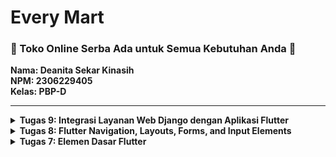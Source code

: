 # Every Mart
### <b>🛒 Toko Online Serba Ada untuk Semua Kebutuhan Anda 🛒</b>
**Nama: Deanita Sekar Kinasih** <br>
**NPM: 2306229405**<br>
**Kelas: PBP-D**<br>
<hr>

<details>
<summary> <strong> Tugas 9: Integrasi Layanan Web Django dengan Aplikasi Flutter </strong> </summary>

### Jelaskan mengapa kita perlu membuat model untuk melakukan pengambilan ataupun pengiriman data JSON? Apakah akan terjadi error jika kita tidak membuat model terlebih dahulu?
Kita perlu membuat model untuk melakukan pengambilan ataupun pengiriman data JSON karena beberapa alasan, yaitu:
- Standardisasi data <br>
  Ketika kita menerima atau mengirim data JSON, model berfungsi untuk memastikan bahwa struktur data selalu konsisten dan sesuai dengan ketentuan. Tanpa model, data akan menjadi rentan terhadap kesalahan format dan sulit untuk divalidasi.
- Mempermudah konversi <br>
  JSON adalah format string yang memerlukan aprsing untuk dapat digunakan dalam aplikasi. Dengan adanya model, proses konversi antara JSON dan objek menjadi lebih mudah dan terstruktur. Hal ini tidak hanya meningkatkan efisiensi, tetapi juga mengurangi kesalahan manipulasi data. <br>
  
Jika kita tidak membuat model terlebih dahulu, terdapat kemungkinan terjadi error. Aplikasi menjadi lebih rentan terhadap runtime error seperti `NoSuchMethodError` atau `TypeError`. Selain itu, proses debugging menjadi lebih sulit karena IDE tidak dapat memberikan warning tentang ketidaksesuaian tipe data atau properti yang hilang. Ketika aplikasi berkembang, pengelolaan data tanpa model menjadi semakin kompleks. <br>
Meskipun ada situasi di mana kita tidak perlu membuat model terlebih dahulu, pengembangan tanpa model tidak direkomendasikan. Penggunaan model dapat meningkatkan maintainability, readability, dan reliability secara signifikan, serta membantu pengembangan aplikasi.
<hr>

### Jelaskan fungsi dari library http yang sudah kamu implementasikan pada tugas ini
Library HTTP berperan penting untuk menghubungkan antara aplikasi Flutter dan backend Django. Pada implementasi tugas ini, library http fugunakan untuk melakukan berbagai operasi HTTP yang penting dalam aplikasi. Secara spesifik, saya menggunakan library HTTP untuk mengirim request `GET` ke endpoint Django untuk mengambil data produk, melakukan request `POST` untuk proses autentikasi dan registrasi, serta mengirim data form ketika menambahkan produk baru. Library HTTP memiliki kemampuan untuk menangani proses asynchronous, sehingga aplikasi tetap responsif selama proses pertukaran data dengan server berlangsung.
<hr>

### Jelaskan fungsi dari CookieRequest dan jelaskan mengapa instance CookieRequest perlu untuk dibagikan ke semua komponen di aplikasi Flutter.
Beberapa fungsi dari CookieRequest, yaitu:
- Mengelola Cookie secara otomatis <br>
  `CookieRequest` menyimpan dan mengirimkan cookie yang diperlukan oleh Django untuk mengenali User yang sedang login
- Mendukung operasi HTTP <br>
  `CookieRequest` menyediakan beberapa metode yang memudahkan interaksi dengan server Django, seperti `login`, `logout`, dan `get`
- Mendukung CSRF token Django <br>
  `CookieRequest` menangani CSRF token secara otomatis untuk operasi `POST`, `PUT`, dan `DELETE` <br>

Instance `CookieRequest` perlu dibagikan ke seluruh komponen di aplikasi Flutter melalui `Provider` karena beberapa alasan, yaitu:
- Menciptakan single source of truth untuk autentikasi, memastikan bahwa semua komponen aplikasi mengakses data sesi yang sama dan konsisten
- Menghindari pembuatan instance baru di setiap komponen yang membutuhkan akses ke data sesi sehingga User tidak perlu melakukan autentikasi ulang ketika berpindah antar halaman atau menggunakan fitur yang berbeda
- Menyederhanakan pengelolaan state aplikasi secara keseluruhan akrena perubahan langsung tercermin di seluruh aplikasi, mengurangi terjadinya inkonsistensi dalam autentikasi pengguna
<hr>

### Jelaskan mekanisme pengiriman data mulai dari input hingga dapat ditampilkan pada Flutter.
- User melakukan input data melalui widget dan data form disimpan dalam variabel
- Data dikonversi ke format JSON dan request HTTP disiapkan dengan library `http/CookieRequest`
- Data JSON dikirim ke endpoint Django. Kemudian, server menerima dan memproses data lalu server mengirim response JSON
- Flutter menerima respons JSON. Lalu, data JSON di-decode menjadi objek Dart dan data dikonversi sesuai model yang dibuat
- FutureBuilder digunakan untuk mengelola data asynchronous dan data ditampilkan melalui widget UI
<hr>

### Jelaskan mekanisme autentikasi dari login, register, hingga logout. Mulai dari input data akun pada Flutter ke Django hingga selesainya proses autentikasi oleh Django dan tampilnya menu pada Flutter.
**Register**
- User melakukan input data untuk register melalui widget Flutter
- Data dikirim ke Django untuk dilakukan validasi
- Django menyimpan data dari User
- Flutter menampilkan status setelah User melakukan input data dan User diarahkan ke halaman login

**Login**
- User melakukan input data untuk login melalui widget Flutter
- Data dikirim ke Django untuk dilakukan pemeriksaan data
- Django mengelola sesi dan Fluter menyimpan status login
- User diarahkan ke halaman menu

**Logout**
- User mengirimkan request logout melalui widget Flutter
- Django menghapus sesi dan Flutter menghapus status login
- User diarahkan ke halaman login
<hr>

### Jelaskan bagaimana cara kamu mengimplementasikan checklist di atas secara step-by-step! (bukan hanya sekadar mengikuti tutorial).

**Memastikan deployment proyek tugas Django telah berjalan dengan baik**
- Memastikan Django berjalan pada local host dan PWS
- Menambahkan konfigurasi `ALLOWED_HOSTS` di `settings.py` pada direktori `every_mart` untuk integrasi Django dari emulator Android
```py
ALLOWED_HOSTS = [..., ..., "10.0.2.2"]
```
- Menginstal library yang diperlukan dan menambahkan `django-cors-headers`
**Mengimplementasikan fitur registrasi akun pada proyek tugas Flutter**
- Membuat file `register.dart` pada `lib/screens/`, menambahkan TextField untuk `username`, `password`, dan `confirmPassword`, serta memanggil API Django dengan `CookieRequest`
```dart
import 'dart:convert';
import 'package:flutter/material.dart';
import 'package:pbp_django_auth/pbp_django_auth.dart';
import 'package:provider/provider.dart';
import 'package:every_mart/screens/login.dart';

class RegisterPage extends StatefulWidget {
  const RegisterPage({super.key});

  @override
  State<RegisterPage> createState() => _RegisterPageState();
}

class _RegisterPageState extends State<RegisterPage> {
  final _usernameController = TextEditingController();
  final _passwordController = TextEditingController();
  final _confirmPasswordController = TextEditingController();

  @override
  Widget build(BuildContext context) {
    final request = context.watch<CookieRequest>();
    return Scaffold(
      appBar: AppBar(
        title: const Text('Register'),
        leading: IconButton(
          icon: const Icon(Icons.arrow_back),
          onPressed: () {
            Navigator.pop(context);
          },
        ),
      ),
      body: Center(
        child: SingleChildScrollView(
          padding: const EdgeInsets.all(16.0),
          child: Card(
            elevation: 8,
            shape: RoundedRectangleBorder(
              borderRadius: BorderRadius.circular(12.0),
            ),
            child: Padding(
              padding: const EdgeInsets.all(20.0),
              child: Column(
                mainAxisSize: MainAxisSize.min,
                children: <Widget>[
                  const Text(
                    'Register',
                    style: TextStyle(
                      fontSize: 24.0,
                      fontWeight: FontWeight.bold,
                    ),
                  ),
                  const SizedBox(height: 30.0),
                  TextFormField(
                    controller: _usernameController,
                    decoration: const InputDecoration(
                      labelText: 'Username',
                      hintText: 'Enter your username',
                      border: OutlineInputBorder(
                        borderRadius: BorderRadius.all(Radius.circular(12.0)),
                      ),
                      contentPadding:
                          EdgeInsets.symmetric(horizontal: 12.0, vertical: 8.0),
                    ),
                    validator: (value) {
                      if (value == null || value.isEmpty) {
                        return 'Please enter your username';
                      }
                      return null;
                    },
                  ),
                  const SizedBox(height: 12.0),
                  TextFormField(
                    controller: _passwordController,
                    decoration: const InputDecoration(
                      labelText: 'Password',
                      hintText: 'Enter your password',
                      border: OutlineInputBorder(
                        borderRadius: BorderRadius.all(Radius.circular(12.0)),
                      ),
                      contentPadding:
                          EdgeInsets.symmetric(horizontal: 12.0, vertical: 8.0),
                    ),
                    obscureText: true,
                    validator: (value) {
                      if (value == null || value.isEmpty) {
                        return 'Please enter your password';
                      }
                      return null;
                    },
                  ),
                  const SizedBox(height: 12.0),
                  TextFormField(
                    controller: _confirmPasswordController,
                    decoration: const InputDecoration(
                      labelText: 'Confirm Password',
                      hintText: 'Confirm your password',
                      border: OutlineInputBorder(
                        borderRadius: BorderRadius.all(Radius.circular(12.0)),
                      ),
                      contentPadding:
                          EdgeInsets.symmetric(horizontal: 12.0, vertical: 8.0),
                    ),
                    obscureText: true,
                    validator: (value) {
                      if (value == null || value.isEmpty) {
                        return 'Please confirm your password';
                      }
                      return null;
                    },
                  ),
                  const SizedBox(height: 24.0),
                  ElevatedButton(
                    onPressed: () async {
                      String username = _usernameController.text;
                      String password1 = _passwordController.text;
                      String password2 = _confirmPasswordController.text;

                      // Cek kredensial
                      final response = await request.postJson(
                          "http://localhost:8000/auth/register/",
                          jsonEncode({
                            "username": username,
                            "password1": password1,
                            "password2": password2,
                          }));
                      if (context.mounted) {
                        if (response['status'] == 'success') {
                          ScaffoldMessenger.of(context).showSnackBar(
                            const SnackBar(
                              content: Text('Successfully registered!'),
                            ),
                          );
                          Navigator.pushReplacement(
                            context,
                            MaterialPageRoute(
                                builder: (context) => const LoginPage()),
                          );
                        } else {
                          ScaffoldMessenger.of(context).showSnackBar(
                            const SnackBar(
                              content: Text('Failed to register!'),
                            ),
                          );
                        }
                      }
                    },
                    style: ElevatedButton.styleFrom(
                      foregroundColor: Colors.white,
                      minimumSize: Size(double.infinity, 50),
                      backgroundColor: Theme.of(context).colorScheme.primary,
                      padding: const EdgeInsets.symmetric(vertical: 16.0),
                    ),
                    child: const Text('Register'),
                  ),
                ],
              ),
            ),
          ),
        ),
      ),
    );
  }
}
```
- Menambahkan endopoint `/auth/register/` di Django yang menerima data username dan password
- Jika berhasil, User akan masuk ke halaman login. Jika gagal, akan terdapat pesan error
**Membuat halaman login pada proyek tugas Flutter**
- Membuat file `login.dart` pada `lib/screens/`, menambahkan TextField untuk `username` dan `password`, dan memanggil endpoint `/auth/login/`
```dart
import 'package:flutter/material.dart';
import 'package:pbp_django_auth/pbp_django_auth.dart';
import 'package:provider/provider.dart';
import 'package:every_mart/screens/menu.dart';
import 'register.dart';

void main() {
  runApp(const LoginApp());
}

class LoginApp extends StatelessWidget {
  const LoginApp({super.key});

  @override
  Widget build(BuildContext context) {
    return MaterialApp(
      title: 'Login',
      theme: ThemeData(
        useMaterial3: true,
        colorScheme: ColorScheme.fromSwatch(
                    primarySwatch: Colors.green,
        ).copyWith(primary: const Color(0xFF2E8B57), secondary: const Color(0xFFFF8C00)),
      ),
      home: const LoginPage(),
    );
  }
}

class LoginPage extends StatefulWidget {
  const LoginPage({super.key});

  @override
  State<LoginPage> createState() => _LoginPageState();
}

class _LoginPageState extends State<LoginPage> {
  final TextEditingController _usernameController = TextEditingController();
  final TextEditingController _passwordController = TextEditingController();

  @override
  Widget build(BuildContext context) {
    final request = context.watch<CookieRequest>();

    return Scaffold(
      appBar: AppBar(
        title: const Text('Login'),
      ),
      body: Center(
        child: SingleChildScrollView(
          padding: const EdgeInsets.all(16.0),
          child: Card(
            elevation: 8,
            shape: RoundedRectangleBorder(
              borderRadius: BorderRadius.circular(12.0),
            ),
            child: Padding(
              padding: const EdgeInsets.all(20.0),
              child: Column(
                mainAxisSize: MainAxisSize.min,
                children: [
                  const Text(
                    'Login',
                    style: TextStyle(
                      fontSize: 24.0,
                      fontWeight: FontWeight.bold,
                    ),
                  ),
                  const SizedBox(height: 30.0),
                  TextField(
                    controller: _usernameController,
                    decoration: const InputDecoration(
                      labelText: 'Username',
                      hintText: 'Enter your username',
                      border: OutlineInputBorder(
                        borderRadius: BorderRadius.all(Radius.circular(12.0)),
                      ),
                      contentPadding:
                          EdgeInsets.symmetric(horizontal: 12.0, vertical: 8.0),
                    ),
                  ),
                  const SizedBox(height: 12.0),
                  TextField(
                    controller: _passwordController,
                    decoration: const InputDecoration(
                      labelText: 'Password',
                      hintText: 'Enter your password',
                      border: OutlineInputBorder(
                        borderRadius: BorderRadius.all(Radius.circular(12.0)),
                      ),
                      contentPadding:
                          EdgeInsets.symmetric(horizontal: 12.0, vertical: 8.0),
                    ),
                    obscureText: true,
                  ),
                  const SizedBox(height: 24.0),
                  ElevatedButton(
                    onPressed: () async {
                      String username = _usernameController.text;
                      String password = _passwordController.text;

                      // Cek kredensial
                      final response = await request
                          .login("http://localhost:8000/auth/login/", {
                        'username': username,
                        'password': password,
                      });

                      if (request.loggedIn) {
                        String message = response['message'];
                        String uname = response['username'];
                        if (context.mounted) {
                          Navigator.pushReplacement(
                            context,
                            MaterialPageRoute(
                                builder: (context) => MyHomePage()),
                          );
                          ScaffoldMessenger.of(context)
                            ..hideCurrentSnackBar()
                            ..showSnackBar(
                              SnackBar(
                                  content:
                                      Text("$message Selamat datang, $uname.")),
                            );
                        }
                      } else {
                        if (context.mounted) {
                          showDialog(
                            context: context,
                            builder: (context) => AlertDialog(
                              title: const Text('Login Gagal'),
                              content: Text(response['message']),
                              actions: [
                                TextButton(
                                  child: const Text('OK'),
                                  onPressed: () {
                                    Navigator.pop(context);
                                  },
                                ),
                              ],
                            ),
                          );
                        }
                      }
                    },
                    style: ElevatedButton.styleFrom(
                      foregroundColor: Colors.white,
                      minimumSize: Size(double.infinity, 50),
                      backgroundColor: Theme.of(context).colorScheme.primary,
                      padding: const EdgeInsets.symmetric(vertical: 16.0),
                    ),
                    child: const Text('Login'),
                  ),
                  const SizedBox(height: 36.0),
                  GestureDetector(
                    onTap: () {
                      Navigator.push(
                        context,
                        MaterialPageRoute(
                            builder: (context) => const RegisterPage()),
                      );
                    },
                    child: Text(
                      'Don\'t have an account yet? Register now',
                      style: TextStyle(
                        color: Theme.of(context).colorScheme.primary,
                        fontSize: 16.0,
                      ),
                    ),
                  ),
                ],
              ),
            ),
          ),
        ),
      ),
    );
  }
}
```
- Menggunakan `CookieReguest` untuk login. Jika berhasil, User akan masuk ke halaman utama aplikasi. Jika gagal, akan terdapat pesan error
- Menyimpan status login menggunakan `Provider`
```
flutter pub add provider
flutter pub add pbp_django_auth
```
```dart
  @override
  Widget build(BuildContext context) {
    return Provider(
      create: (_) {
        CookieRequest request = CookieRequest();
        return request;
      },
      child: MaterialApp(
        title: 'Every Mart',
        theme: ThemeData(
          useMaterial3: true,
          colorScheme: ColorScheme.fromSwatch(
                      primarySwatch: Colors.green,
          ).copyWith(primary: const Color(0xFF2E8B57), secondary: const Color(0xFFFF8C00)),
        ),
        home: const LoginPage(),
      ),
    );
  }
```
**Mengintegrasikan sistem autentikasi Django dengan proyek tugas Flutter**
- Menambahkan package `pbp_django_auth` untuk mengelola session dan mengatur `Provider` pada root aplikasi di `main.dart`
- Menggunakan `/auth/login/` untuk login dan `/auth/logout/` untuk logout
- Melakukan konfigurasi middleware CORS dan CSRF di Django
```py
CORS_ALLOW_ALL_ORIGINS = True
CORS_ALLOW_CREDENTIALS = True
CSRF_COOKIE_SECURE = True
SESSION_COOKIE_SECURE = True
CSRF_COOKIE_SAMESITE = 'None'
SESSION_COOKIE_SAMESITE = 'None'
```
**Membuat model kustom sesuai dengan proyek aplikasi Django**
- Menyimpan model yang sesuai dengan aplikasi Django di `lib/models/` dengan file `product_entry.dart`
```dart
import 'dart:convert';

List<ProductEntry> productEntryFromJson(String str) => List<ProductEntry>.from(
    json.decode(str).map((x) => ProductEntry.fromJson(x)));

String productEntryToJson(List<ProductEntry> data) =>
    json.encode(List<dynamic>.from(data.map((x) => x.toJson())));

class ProductEntry {
  String model;
  String pk;
  Fields fields;

  ProductEntry({
    required this.model,
    required this.pk,
    required this.fields,
  });

  factory ProductEntry.fromJson(Map<String, dynamic> json) => ProductEntry(
        model: json["model"],
        pk: json["pk"],
        fields: Fields.fromJson(json["fields"]),
      );

  Map<String, dynamic> toJson() => {
        "model": model,
        "pk": pk,
        "fields": fields.toJson(),
      };
}

class Fields {
  String user;
  String name;
  int price;
  String description;
  int stock;

  Fields({
    required this.user,
    required this.name,
    required this.price,
    required this.description,
    required this.stock,
  });

  factory Fields.fromJson(Map<String, dynamic> json) => Fields(
        user: json["user"].toString(),
        name: json["name"],
        price: json["price"],
        description: json["description"],
        stock: json["stock"],
      );

  Map<String, dynamic> toJson() => {
        "user": user,
        "name": name,
        "price": price,
        "description": description,
        "stock": stock,
      };
}
```
**Membuat halaman yang berisi daftar semua item yang terdapat pada endpoint JSON di Django**
- Menambahkan dependensi HTTP dan melakukan modifikasi `android/app/src/main/AndroidManifest.xml`
```
flutter pub add http
```
```xml
...
    <application>
    ...
    </application>
    <!-- Required to fetch data from the Internet. -->
    <uses-permission android:name="android.permission.INTERNET" />
...
```
- Melakukan fetch data dari Django
- Menggunakan `FutureBuilder` untuk menampilkan daftar item dengan melakukan membuat `list_productentry.dart` pada `lib/screens/`, mengatur tampilan daftar dengan widget `ListView.builder`, serta menampilkan atribut `name`, `price`, `description`, dan `stock`
```dart
import 'package:flutter/material.dart';
import 'package:pbp_django_auth/pbp_django_auth.dart';
import 'package:provider/provider.dart';
import 'package:every_mart/models/product_entry.dart';
import 'package:every_mart/widgets/left_drawer.dart';

class ProductEntryPage extends StatefulWidget {
  const ProductEntryPage({super.key});

  @override
  State<ProductEntryPage> createState() => _ProductEntryPageState();
}

class _ProductEntryPageState extends State<ProductEntryPage> {
  Future<List<ProductEntry>> fetchProduct(CookieRequest request) async {
    final response = await request.get('http://localhost:8000/json/');
    
    // Melakukan decode response menjadi bentuk json
    var data = response;
    
    // Melakukan konversi data json menjadi object ProductEntry
    List<ProductEntry> listProduct = [];
    for (var d in data) {
      if (d != null) {
        listProduct.add(ProductEntry.fromJson(d));
      }
    }
    return listProduct;
  }

  @override
  Widget build(BuildContext context) {
    final request = context.watch<CookieRequest>();
    return Scaffold(
      appBar: AppBar(
        title: const Text('List Produk'),
      ),
      drawer: const LeftDrawer(),
      body: FutureBuilder(
        future: fetchProduct(request),
        builder: (context, AsyncSnapshot snapshot) {
          if (snapshot.data == null) {
            return const Center(child: CircularProgressIndicator());
          } else {
            if (!snapshot.hasData) {
              return const Column(
                children: [
                  Text(
                    'Belum ada data produk',
                    style: TextStyle(fontSize: 20, color: Color(0xff59A5D8)),
                  ),
                  SizedBox(height: 8),
                ],
              );
            } else {
              return ListView.builder(
                itemCount: snapshot.data!.length,
                itemBuilder: (_, index) => Container(
                  margin:
                      const EdgeInsets.symmetric(horizontal: 16, vertical: 12),
                  padding: const EdgeInsets.all(20.0),
                  child: Column(
                    mainAxisAlignment: MainAxisAlignment.start,
                    crossAxisAlignment: CrossAxisAlignment.start,
                    children: [
                      Text(
                        "${snapshot.data![index].fields.name}",
                        style: const TextStyle(
                          fontSize: 18.0,
                          fontWeight: FontWeight.bold,
                        ),
                      ),
                        const SizedBox(height: 10),
                        Text("Price: Rp${snapshot.data![index].fields.price}"),
                        const SizedBox(height: 10),
                        Text("Stock: ${snapshot.data![index].fields.stock}"),
                        const SizedBox(height: 10),
                        Text("Description: ${snapshot.data![index].fields.description}"),
                    ],
                  ),
                ),
              );
            }
          }
        },
      ),
    );
  }
}
```
**Membuat halaman detail untuk setiap item**
- Menambahkan gesture pada item di daftar untuk membuka halaman detail dan menggunakan `Navigator.push()` untuk halaman baru
- Menampilkan detail atribut dari item dengan widget `Text` atau `Card`
**Melakukan filter item berdasarkan pengguna yang login**
- Melakukan modifikasi endpoint Django untuk mengembailkan item sesuai Useryang login dan menggunakan `request.user` pada `views.py` di Django untuk mendapatkan data sesuai User
```py
@csrf_exempt
def create_product_flutter(request):
    if request.method == 'POST':

        data = json.loads(request.body)
        new_product = Product.objects.create(
            user=request.user,
            name = data["name"],
            price = int(data["price"]),
            description = data["description"],
            stock = int(data["stock"]),
        )

        new_product.save()

        return JsonResponse({"status": "success"}, status=200)
    else:
        return JsonResponse({"status": "error"}, status=401)
```    
**Github dan PWS**
- Menggungah perubahan pada respositori `every-mart-mobile`
```
git add .
git commit -m "..."
git push -u origin main
```
- Menggungah perubahan pada respositori `every-mart` dan melakukan redeploy pada PWS
```
git add .
git commit -m "..."
git push origin main

git branch -M main
git push pws main:master
```
</details>

<details>
<summary> <strong> Tugas 8: Flutter Navigation, Layouts, Forms, and Input Elements </strong> </summary>

### Apa kegunaan const di Flutter? Jelaskan apa keuntungan ketika menggunakan const pada kode Flutter. Kapan sebaiknya kita menggunakan const, dan kapan sebaiknya tidak digunakan?
`const` digunakan untuk membuat objek yang nilainya tidak berubah selama aplikasi berjalan, diinisialisasi saat compile-time, serta hanya dibuat sekali dan disimpan dalam memori.<br>
Keuntungan menggunakan `const` adalah optimasi performa dengan mengurangi beban memori karena objek hanya dibuat sekali dan meningkatkan kecepatan rendering aplikasi. Selain itu, penggunaan `const` menjamin nilai tidak berubah secara tidak sengaja sehingga memudahkan debugging.<br>
`const` sebaiknya digunakan pada elemen yang bersifat statis dan nilainya sudah diketahui sebelum di-compile. Penggunaan `const` pada elemen ini akan meningkatkan performa karena widget hanya perlu dibuat sekali dan disimpan dalam memori. <br>
Contoh penggunaan:
```dart
const Text('Welcome')
const SizedBox(height: 10)
const EdgeInsets.all(16.0)
const Color primaryColor = Colors.blue
```
`const` sebaiknya tidak digunakan pada widget yang nilainya berubah saat runtime. Penggunaan `const` pada data dinamis akan menyebabkan error karena bertentangan dengan sifat `const` yang immutable. <br>
Contoh penggunaan:
```dart
Text(userInput)
Text(DateTime.now().toString())
TextField(controller: controller)
```
<hr>

### Jelaskan dan bandingkan penggunaan Column dan Row pada Flutter. Berikan contoh implementasi dari masing-masing layout widget ini!
![Column](/column.jpg) <br>
`Column` berfungsi untuk menyusun widget-widget child secara vertikal dari atas ke bawah, dengan main axis yang berjalan vertikal dan cross axis horizontal. Contoh implementasi `Column`:
```dart
Column(
  children: <Widget>[
    Text('Item 1'),
    Text('Item 2'),
    Text('Item 3'),
  ],
)
```
![Row](/row.jpg) <br>
`Row` digunakan untuk menyusun widget-widget child secara horizontal dari kiri ke kanan, dengan main axis yang berjalan horizontal dan cross axis vertikal. Contoh implementasi `Row`:
```dart
Row(
  children: [
    Expanded(child: Text('Item 1')),
    Expanded(child: Text('Item 2')),
    Expanded(child: Text('Item 3')),
  ],
)
```
Kedua widget ini dapat dikombinasikan untuk membuat layout yang lebih kompleks. Penggunaan `Column` dan `Row` serta kombinasinya dapat menciptakan layout UI yang fleksibel dan responsif serta kebutuhan aplikasi Flutter. <br>
Referensi: [Compelling Layout With Flutter Row And Column](https://www.dhiwise.com/post/how-to-create-compelling-layout-with-flutter-row-and-column)
<hr>

### Sebutkan apa saja elemen input yang kamu gunakan pada halaman form yang kamu buat pada tugas kali ini. Apakah terdapat elemen input Flutter lain yang tidak kamu gunakan pada tugas ini? Jelaskan!
Pada halaman form yang saya buat, elemen input yang saya gunakan, yaitu:
- `TextFromField` untuk input dengan 4 field, yaitu nama produk, harga produk, deskripsi produk, dan stock produk

Terdapat beberapa elemen Flutter yang tidak saya gunakan, di antaranya:
- `Radio` untuk memilih satu opsi dari beberapa pilihan
- `Checkbox` untuk input boolean
- `Switch` untuk alternatif dari checkbox dengan tampilan yang berbeda
- `Slider` untuk memilih nilai dalam rentang tertentu
- `FileUploadField` untuk mengunggah file
<hr>

### Bagaimana cara kamu mengatur tema (theme) dalam aplikasi Flutter agar aplikasi yang dibuat konsisten? Apakah kamu mengimplementasikan tema pada aplikasi yang kamu buat?
Dalam mengembangkan aplikasi Flutter, saya mengimplementasikan tema menggunakan `ThemeData` pada `MaterialApp` yang didefinisikan di `main.dart`. Saya menggunakan `ColorScheme` dengan detail sebagai berikut:
```dart
MaterialApp(
      title: 'Flutter Demo',
      theme: ThemeData(
        colorScheme: ColorScheme.fromSwatch(
                    primarySwatch: Colors.green,
        ).copyWith(primary: const Color(0xFF2E8B57), secondary: const Color(0xFFFF8C00)),
        useMaterial3: true,
      ),
      home: MyHomePage(),
    );
```
<hr>

### Bagaimana cara kamu menangani navigasi dalam aplikasi dengan banyak halaman pada Flutter?
Saya mengelola navigasi banyak halaman pada Flutter menggunakan sistem Navigator dengan 3 metode utama, yaitu:
1. **Navigator.push()**<br>
  Navigator.push() berfungsi untuk menambahkan halaman baru ke dalam stack dan memungkinkan kembali ke halaman sebelumnya.
  ```dart
  Navigator.push(
    context,
    MaterialPageRoute(
        builder: (context) => const ProductEntryFormPage()),
  );
  ```
2. **Navigator.pushReplacement()**<br>
  Navigator.pushReplacement() berfungsi untuk mengganti halaman saat ini dengan halaman baru dan menghapus halaman sebelumnya dari stack.
  ```dart
  Navigator.pushReplacement(
    context,
    MaterialPageRoute(
      builder: (context) => MyHomePage(),
    ));
  ```
3. **Navigator.pop()**<br>
  Navigator.pop() berfungsi untuk menghapus halaman teratas dari stack dan kembali ke halaman sebelumnya.
  ```dart
  Navigator.pop(context);
  ```
<hr>
</details>

<details>
<summary> <strong> Tugas 7: Elemen Dasar Flutter </strong> </summary>

### Jelaskan apa yang dimaksud dengan stateless widget dan stateful widget, dan jelaskan perbedaan dari keduanya.
Stateless Widget adalah widget yang tidak memiliki perubahan internal state selama aplikasi berjalan. Widget ini hanya bersifat statis dan tidak dapat diubah setelah page dibuat. <br>
Stateful Widget adalah widget yang memiliki perubahan internal state selama aplikasi berjalan. Widget ini dapat memberikan respon terhadap perubahan data dan melakukan refresh page untuk memperbarui konten yang ditampilkan pada page tersebut.<br>
Secara garis besar, Stateless Widget tidak memiliki state yang dapat berubah, sedangkan Stateful Widget memiliki state yang dapat berubah selama aplikasi berjalan. Stateless Widget cocok digunakan untuk page yang static (tidak terjadi refresh page), seperti gambar dan teks, sedangkan Stateful Widget cocok digunakan untuk page yang perlu memberikan respon terhadap request yang dapat menyebabkan perubahan, seperti form. Dalam pengembangan aplikasi Flutter, diperlukan pemilihan widget yang tepat agar aplikasi dapat berjalan dengan efisien karena setiap widget memiliki karakteristik yang berbeda.
<hr>

### Sebutkan widget apa saja yang kamu gunakan pada proyek ini dan jelaskan fungsinya.
- `MyApp - StatelessWidget`: StatelessWidget yang berfungsi sebagai aplikasi utama
- `MaterialApp`: Widget untuk kustomisasi dasar aplikasi dengan design Material (title, theme, dan lain-lain)
- `ThemeData`: Widget untuk mengatur theme aplikasi (font, colorScheme, dan lain-lain)
- `MyHomePage - StatelessWidget`: StatelessWidget yang berfungsi sebagai home page aplikasi
- `Scaffold`: Widget untuk kustomisasi struktur dasar page aplikasi (AppBar, body, dan lain-lain)
- `AppBar`: Widget untuk menampilkan bagian atas page
- `Text`: Widget untuk menampilkan teks pada page
- `TextStyle`: Widget kustomisasi tampilan teks (size, color, dan lain-lain)
- `SingleChildScrollView`: Widget wrapper untuk membuat page dapat di-scroll jika ukurannya melebihi layar
- `Padding`: Widget untuk mengatur padding/jarak di sekitar widget child
- `Column`: Widget untuk mengatur widget child dalam kolom vertikal
- `GridView.count`: Widget untuk mengatur widget child dalam bentuk grid sesuai jumlah baris dan kolom
- `ItemCard - StatelessWidget`: StatelessWidget untuk menampilkan ItemHomepage
- `Material`: Widget untuk kustomisasi desain Material pada widget (elevation, color, dan lain-lain)
- `InkWell`: Widget untuk memberikan respons ketika widget dipencet
- `SnackBar`: Widget untuk menampilkan pesan sementara kepada User
- `Container`: Widget ini digunakan untuk mengatur tata letak widget
- `Center`: Widget untuk mengatur posisi widget child ke tengah
- `Icon`: Widget untuk menampilkan ikon yang dapat dikustomisasi (size, color, dan lain-lain)
<hr>

### Apa fungsi dari setState()? Jelaskan variabel apa saja yang dapat terdampak dengan fungsi tersebut.
Fungsi dari `setState()` adalah memberitahu framework Flutter mengenai perubahan pada state dari suatu widget. Ketika `setState()` dipanggil, framework Flutter akan melakukan pemanggilan ulang `build()` sehingga tampilan UI akan diperbarui sesuai dengan perubahan yang terjadi. Variabel yang terdampak dari fungsi `setState()` adalah variabel yang berada di dalam State dari `StatefulWidget`. Contoh variabel yang terdampak adalah teks dinamis, kondisi interaktif, dan data dari database.
<hr>

### Jelaskan perbedaan antara const dengan final.
`const` digunakan untuk mendefinisikan variabel yang diatur pada saat kompilasi dan tidak bisa diubah. Nilai pada variabel `const` harus ditentukan saat compile, tidak dapat ditentukan saat runtime. Variabel ini biasanya digunakan untuk variabel yang tidak berubah, seperti warna dan konstanta matematika.<br>
Contoh:
```dart
ItemHomepage("Lihat Daftar Produk", Icons.list, const Color(0xFF2E8B57)),
```
`final` digunakan untuk mendefinisikan variabel yang hanya dapat diinisialisasi sekali dan tidak dapat diubah setelahnya. Nilai pada variabel `final` dapat ditentukan saat compile maupun saat runtime. Variabel ini biasanya digunakan untuk variabel yang nilainya tidak berubah saat runtime, tetapi nilainya belum dapat diketahui saat compile, seperti input pengguna atau hasil perhitungan.<br>
Contoh:
```dart
class ItemHomepage {
    final String name;
    final IconData icon;
    final Color color;

    ItemHomepage(this.name, this.icon, this.color);
}
```
Dapat disimpulkan, variabel `const` harus diinisialisasi saat compile dan tidak dapat diubah nilainya, sedangkan variabel `final` dapat diinisialiasasi saat compile atau runtime dan hanya dapat diinisialisasi sekali (tidak dapat diubah lagi setelahnya). Penggunaan variabel `const` dan `final` bergantung dengan nilai dari variabel tersebut.
<hr>

### Jelaskan bagaimana cara kamu mengimplementasikan checklist-checklist di atas.

**Membuat sebuah program Flutter baru dengan tema E-Commerce**
- Masuk ke direktori lokal dan generate proyek baru pada terminal
```
flutter create every_mart_mobile
cd every_mart_mobile
```
- Menjalankan proyek melalui terminal
```
flutter run
```
- Melakukan modifikasi `main.dart` agar home page berada di `menu.dart`
```dart
import 'package:flutter/material.dart';
import 'package:every_mart/menu.dart';

void main() {
  runApp(const MyApp());
}

class MyApp extends StatelessWidget {
  const MyApp({super.key});

  @override
  Widget build(BuildContext context) {
    return MaterialApp(
      title: 'Flutter Demo',
      theme: ThemeData(
        colorScheme: ColorScheme.fromSwatch(
                    primarySwatch: Colors.green,
        ).copyWith(primary: const Color(0xFF2E8B57), secondary: const Color(0xFFFF8C00), ),
        useMaterial3: true,
      ),
      home: MyHomePage(),
    );
  }
}
```
- Melakukan modifikasi class `MyHomePage` pada `menu.dart` menjadi Stateless Widget, membuat Card berisi Nama, NPM, dan Kelas, serta menambahkan class InfoCard pada `menu.dart` untuk menampilkan Card
```dart
class MyHomePage extends StatelessWidget {
    MyHomePage({super.key});

    final String npm = '2306229405';
    final String name = 'Deanita Sekar Kinasih';
    final String className = 'PBP D';

    @override
    Widget build(BuildContext context) {
    ...
          children: [
            Row(
              mainAxisAlignment: MainAxisAlignment.spaceEvenly,
              children: [
                InfoCard(title: 'NPM', content: npm),
                InfoCard(title: 'Name', content: name),
                InfoCard(title: 'Class', content: className),
              ],
            ), ], }, }
    ...
class InfoCard extends StatelessWidget {
    final String title;
    final String content;

    const InfoCard({super.key, required this.title, required this.content});

    @override
    Widget build(BuildContext context) {
        return Card(
        elevation: 2.0,
        child: Container(
            width: MediaQuery.of(context).size.width / 3.5,
            padding: const EdgeInsets.all(16.0),
            child: Column(
            children: [
                Text(
                title,
                style: const TextStyle(fontWeight: FontWeight.bold),
                ),
                const SizedBox(height: 8.0),
                Text(content),
            ],
            ),
        ),
        );
    }
}
...
```
**Membuat tiga tombol sederhana dengan ikon dan teks**
- Menambahkan class `ItemHomePage` pada `menu.dart`
```dart
class ItemHomepage {
    final String name;
    final IconData icon;
    final Color color;

    ItemHomepage(this.name, this.icon, this.color);
}
```
- Melakukan modifikasi class `MyHomePage` pada `menu.dart` dengan menambahkan `final List<ItemHomepage> items` dan menerapkan warna yang berbeda untuk setiap tombol
```dart
    final List<ItemHomepage> items = [
        ItemHomepage("Lihat Daftar Produk", Icons.list, const Color(0xFF2E8B57)),
        ItemHomepage("Tambah Produk", Icons.add, const Color(0xFFFF8C00)),
        ItemHomepage("Logout", Icons.logout, const Color(0xFFFF6347)),
    ];
```
**Memunculkan Snackbar**
- Membuat class `ItemCard` untuk menampilkan snackbar yang berisi pesan "Kamu telah menekan tombol [nama button]"
```dart
class ItemCard extends StatelessWidget {

  final ItemHomepage item;
  const ItemCard(this.item, {super.key});

  @override
  Widget build(BuildContext context) {
    return Material(
      color: item.color,
      borderRadius: BorderRadius.circular(12),
      
      child: InkWell(
        onTap: () {
          ScaffoldMessenger.of(context)
            ..hideCurrentSnackBar()
            ..showSnackBar(
              SnackBar(content: Text("Kamu telah menekan tombol ${item.name}!"))
            );
        },
        child: Container(
          padding: const EdgeInsets.all(8),
          child: Center(
            child: Column(
              mainAxisAlignment: MainAxisAlignment.center,
              children: [
                Icon(
                  item.icon,
                  color: Colors.white,
                  size: 30.0,
                ),
                const Padding(padding: EdgeInsets.all(3)),
                Text(
                  item.name,
                  textAlign: TextAlign.center,
                  style: const TextStyle(color: Colors.white),
                ),
              ],
            ),
          ),
        ),
      ),
    );
  }
}
```
**Integrasi InfoCard dan ItemCard**
- Melakukan modifikasi class `MyHomePage` pada `menu.dart` untuk menampilkan `InfoCard` dan `ItemCard` di `MyHomePage`
```dart
class MyHomePage extends StatelessWidget {
    ...
    @override
    Widget build(BuildContext context) {
        return Scaffold(
        appBar: AppBar(
            title: const Text(
            'Every Mart',
            style: TextStyle(
                color: Colors.white,
                fontWeight: FontWeight.bold,
            ),
            ),
            backgroundColor: Theme.of(context).colorScheme.primary,
        ),
        body: Padding(
            padding: const EdgeInsets.all(16.0),
            child: Column(
            crossAxisAlignment: CrossAxisAlignment.center,
            children: [
                Row(
                mainAxisAlignment: MainAxisAlignment.spaceEvenly,
                children: [
                    InfoCard(title: 'NPM', content: npm),
                    InfoCard(title: 'Name', content: name),
                    InfoCard(title: 'Class', content: className),
                ],
                ),

                const SizedBox(height: 16.0),

                Center(
                child: Column(
                    children: [
                    const Padding(
                        padding: EdgeInsets.only(top: 16.0),
                        child: Text(
                        'Welcome to Every Mart',
                        style: TextStyle(
                            fontWeight: FontWeight.bold,
                            fontSize: 18.0,
                        ),
                        ),
                    ),

                    GridView.count(
                        primary: true,
                        padding: const EdgeInsets.all(20),
                        crossAxisSpacing: 10,
                        mainAxisSpacing: 10,
                        crossAxisCount: 3,
                        shrinkWrap: true,

                        children: items.map((ItemHomepage item) {
                        return ItemCard(item);
                        }).toList(),
                    ),
                    ],
                ),
                ),
            ],
            ),
        ),
        );
    }
}
```
**Github**
- Membuat repositori baru dengan nama `every-mart-mobile`
- Menghubungkan direktori lokal dengan GitHub dan mengunggah perubahan
```
git init
git add .
git commit -m "..."
git branch -M main
git remote add origin https://github.com/deanitasekar/every-mart-mobile.git
git push -u origin main
```
<hr>
</details>
